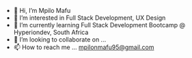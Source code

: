 - 👋 Hi, I’m Mpilo Mafu
- 👀 I’m interested in Full Stack Development, UX Design
- 🌱 I’m currently learning Full Stack Development Bootcamp @ Hyperiondev, South Africa
- 💞️ I’m looking to collaborate on ...
- 📫 How to reach me ... mpilonmafu95@gmail.com

<!---
MpiloNM95/MpiloNM95 is a ✨ special ✨ repository because its `README.md` (this file) appears on your GitHub profile.
You can click the Preview link to take a look at your changes.
--->
